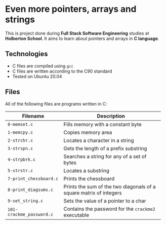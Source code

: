 # Even more pointers, arrays and strings

This is project done during **Full Stack Software Engineering** studies at **Holberton School**. It aims to learn about pointers and arrays in **C language**.

## Technologies
* C files are compiled using `gcc`
* C files are written according to the C90 standard
* Tested on Ubuntu 20.04

## Files
All of the following files are programs written in C:

|   Filename   |   Description |
| ------------ | ------------- |
| `0-memset.c` | Fills memory with a constant byte |
| `1-memcpy.c` | Copies memory area |
| `2-strchr.c` | Locates a character in a string |
| `3-strspn.c` | Gets the length of a prefix substring |
| `4-strpbrk.c` | Searches a string for any of a set of bytes |
| `5-strstr.c` | Locates a substring |
| `7-print_chessboard.c` | Prints the chessboard |
| `8-print_diagsums.c` | Prints the sum of the two diagonals of a square matrix of integers |
| `9-set_string.c` | Sets the value of a pointer to a char |
| `101-crackme_password.c` | Contains the password for the `crackme2` executable |

